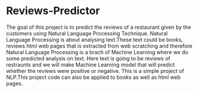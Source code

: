 # Reviews-Predictor
The goal of this project is to predict the reviews of a restaurant given by the customers using Natural Language Processing Technique.
Natural Language Processing is about analysing text.These text could be books, reviews html web pages that is extracted from web scratching and therefore Natural Language Processing is a brach of Machine Learning where we do some predicted analysis on text. Here text is going to be reviews of restraunts and we will make Machine Learning model that will predict whether the reviews were positive or negative. This is a simple project of NLP.This project code can also be applied to books as well as html web pages.
